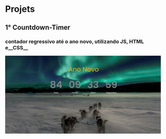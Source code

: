 # __Projets__





## 1° __Countdown-Timer__

### contador regressivo  até o ano novo, utilizando __JS__, __HTML__  e__CSS__
![countdown](assets/countdown-timer.png)